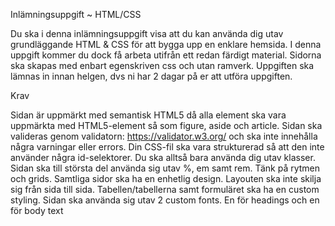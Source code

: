 Inlämningsuppgift ~ HTML/CSS

Du ska i denna inlämningsuppgift visa att du kan använda dig utav grundläggande HTML & CSS för att bygga upp en enklare hemsida. I denna uppgift kommer du dock få arbeta utifrån ett redan färdigt material. Sidorna ska skapas med enbart egenskriven css och utan ramverk. Uppgiften ska lämnas in innan helgen, dvs ni har 2 dagar på er att utföra uppgiften. 


Krav

Sidan är uppmärkt med semantisk HTML5 då alla element ska vara uppmärkta med HTML5-element så som figure, aside och article.
Sidan ska valideras genom validatorn: https://validator.w3.org/ och ska inte innehålla några varningar eller errors.
Din CSS-fil ska vara strukturerad så att den inte använder några id-selektorer. Du ska alltså bara använda dig utav klasser. 
Sidan ska till största del använda sig utav %, em samt rem. Tänk på rytmen och grids.
Samtliga sidor ska ha en enhetlig design. Layouten ska inte skilja sig från sida till sida.
Tabellen/tabellerna samt formuläret ska ha en custom styling.
Sidan ska använda sig utav 2 custom fonts. En för headings och en för body text
